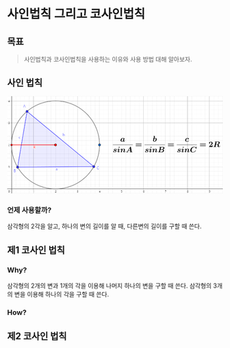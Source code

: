 # 사인법칙 그리고 코사인법칙

## 목표
> 사인법칙과 코사인법칙을 사용하는 이유와 사용 방법 대해 알아보자.<br>

## 사인 법칙
![](../Resource/image/law-of-sine.png)

### 언제 사용할까?
삼각형의 2각을 알고, 하나의 변의 길이를 알 때,
다른변의 길이를 구할 때 쓴다. 

## 제1 코사인 법칙
### Why?
삼각형의 2개의 변과 1개의 각을 이용해 나머지 하나의 변을 구할 때 쓴다.
삼각형의 3개의 변을 이용해 하나의 각을 구할 때 쓴다.
### How?

## 제2 코사인 법칙

